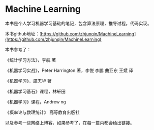 # Machine Learning

本书是个人学习机器学习基础的笔记，包含算法原理，推导过程，代码实现。

本书github地址：[https://github.com/zhjunqin/MachineLearning](https://github.com/zhjunqin/MachineLearning)

本书参考了：

《统计学习方法》，李航 著

《机器学习实战》，Peter Harrington 著，李悦 李鹏 曲亚东 王斌 译

《机器学习》，周志华 著

《机器学习基石》课程，林轩田

《机器学习》课程，Andrew ng

《概率论与数理统计》 高等教育出版社

以及参考一些网络上博客，如果参考了，在每一篇内都会给出链接。


